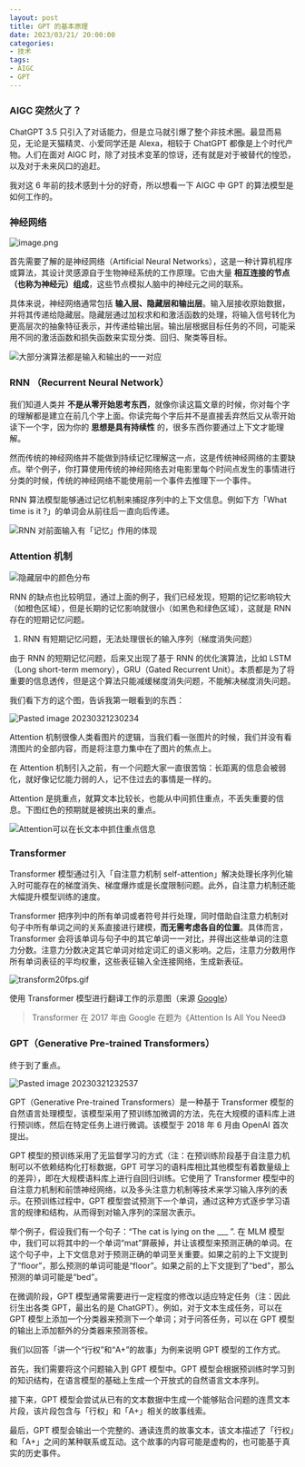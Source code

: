 ```yaml
---
layout: post
title: GPT 的基本原理
date: 2023/03/21/ 20:00:00
categories:
- 技术
tags:
- AIGC
- GPT
---
```


### AIGC 突然火了？

ChatGPT 3.5 只引入了对话能力，但是立马就引爆了整个非技术圈。最显而易见，无论是天猫精灵、小爱同学还是 Alexa，相较于 ChatGPT 都像是上个时代产物。人们在面对 AIGC 时，除了对技术变革的惊讶，还有就是对于被替代的惶恐，以及对于未来风口的追赶。

我对这 6 年前的技术感到十分的好奇，所以想看一下 AIGC 中 GPT 的算法模型是如何工作的。

### 神经网络

![image.png](https://pics.naaln.com/blog/2023-03-22-1676889920410-2e013ca9-2ed6-476f-8e64-a0d3adbcae03.png-basicBlog)

首先需要了解的是神经网络（Artificial Neural Networks），这是一种计算机程序或算法，其设计灵感源自于生物神经系统的工作原理。它由大量 **相互连接的节点（也称为神经元）组成**，这些节点模拟人脑中的神经元之间的联系。

具体来说，神经网络通常包括 **输入层、隐藏层和输出层**。输入层接收原始数据，并将其传递给隐藏层。隐藏层通过加权求和和激活函数的处理，将输入信号转化为更高层次的抽象特征表示，并传递给输出层。输出层根据目标任务的不同，可能采用不同的激活函数和损失函数来实现分类、回归、聚类等目标。

![大部分演算法都是输入和输出的一一对应](https://pics.naaln.com/blog/2023-03-22-46b63-2019-07-04-input-output.png-basicBlog)

### RNN （Recurrent Neural Network）

我们知道人类并 **不是从零开始思考东西**，就像你读这篇文章的时候，你对每个字的理解都是建立在前几个字上面。你读完每个字后并不是直接丢弃然后又从零开始读下一个字，因为你的 **思想是具有持续性** 的，很多东西你要通过上下文才能理解。

然而传统的神经网络并不能做到持续记忆理解这一点，这是传统神经网络的主要缺点。举个例子，你打算使用传统的神经网络去对电影里每个时间点发生的事情进行分类的时候，传统的神经网络不能使用前一个事件去推理下一个事件。

RNN 算法模型能够通过记忆机制来捕捉序列中的上下文信息。例如下方「What time is it ?」的单词会从前往后一直向后传递。

![RNN 对前面输入有「记忆」作用的体现](https://pics.naaln.com/blog/2023-03-22-575e2-2019-07-02-input-5.gif-basicBlog)

### Attention 机制

![隐藏层中的颜色分布](https://pics.naaln.com/blog/2023-03-22-697a8-2019-07-02-010144.jpg-basicBlog)

RNN 的缺点也比较明显，通过上面的例子，我们已经发现，短期的记忆影响较大（如橙色区域），但是长期的记忆影响就很小（如黑色和绿色区域），这就是 RNN 存在的短期记忆问题。
1. RNN 有短期记忆问题，无法处理很长的输入序列（梯度消失问题）

由于 RNN 的短期记忆问题，后来又出现了基于 RNN 的优化演算法，比如 LSTM（Long short-term memory），GRU（Gated Recurrent Unit）。本质都是为了将重要的信息透传，但是这个算法只能减缓梯度消失问题，不能解决梯度消失问题。

我们看下方的这个图，告诉我第一眼看到的东西：

![Pasted image 20230321230234](https://pics.naaln.com/blog/2023-03-22-f13c6a.png-basicBlog)

Attention 机制很像人类看图片的逻辑，当我们看一张图片的时候，我们并没有看清图片的全部内容，而是将注意力集中在了图片的焦点上。

在 Attention 机制引入之前，有一个问题大家一直很苦恼：长距离的信息会被弱化，就好像记忆能力弱的人，记不住过去的事情是一样的。

Attention 是挑重点，就算文本比较长，也能从中间抓住重点，不丢失重要的信息。下图红色的预期就是被挑出来的重点。

![Attention可以在长文本中抓住重点信息](https://pics.naaln.com/blog/2023-03-22-59303-2019-11-06-long.jpg-basicBlog)

### Transformer

Transformer 模型通过引入「自注意力机制 self-attention」解决处理长序列化输入时可能存在的梯度消失、梯度爆炸或是长度限制问题。此外，自注意力机制还能大幅提升模型训练的速度。

Transformer 把序列中的所有单词或者符号并行处理，同时借助自注意力机制对句子中所有单词之间的关系直接进行建模，**而无需考虑各自的位置**。具体而言，Transformer 会将该单词与句子中的其它单词一一对比，并得出这些单词的注意力分数。注意力分数决定其它单词对给定词汇的语义影响。之后，注意力分数用作所有单词表征的平均权重，这些表征输入全连接网络，生成新表征。

![transform20fps.gif](https://pics.naaln.com/blog/2023-03-22-1676895366887-cba7006f-a04b-4dc0-9b3d-6c15c698bbab.gif)

使用 Transformer 模型进行翻译工作的示意图（来源 [Google](https://ai.googleblog.com/2017/08/transformer-novel-neural-network.html)）

> Transformer 在 2017 年由 Google 在题为《Attention Is All You Need》

### GPT（Generative Pre-trained Transformers）

终于到了重点。

![Pasted image 20230321232537](https://pics.naaln.com/blog/2023-03-22-Pasted%20image%2020230321232537.png-basicBlog)

GPT（Generative Pre-trained Transformers）是一种基于 Transformer 模型的自然语言处理模型，该模型采用了预训练加微调的方法，先在大规模的语料库上进行预训练，然后在特定任务上进行微调。该模型于 2018 年 6 月由 OpenAI 首次提出。

GPT 模型的预训练采用了无监督学习的方式（注：在预训练阶段基于自注意力机制可以不依赖结构化打标数据，GPT 可学习的语料库相比其他模型有着数量级上的差异），即在大规模语料库上进行自回归训练。它使用了 Transformer 模型中的自注意力机制和前馈神经网络，以及多头注意力机制等技术来学习输入序列的表示。在预训练过程中，GPT 模型尝试预测下一个单词，通过这种方式逐步学习语言的规律和结构，从而得到对输入序列的深层次表示。

举个例子，假设我们有一个句子：“The cat is lying on the ___ ”. 在 MLM 模型中，我们可以将其中的一个单词“mat”屏蔽掉，并让该模型来预测正确的单词。在这个句子中，上下文信息对于预测正确的单词至关重要。如果之前的上下文提到了“floor”，那么预测的单词可能是“floor”。如果之前的上下文提到了“bed”，那么预测的单词可能是“bed”。

在微调阶段，GPT 模型通常需要进行一定程度的修改以适应特定任务（注：因此衍生出各类 GPT，最出名的是 ChatGPT）。例如，对于文本生成任务，可以在 GPT 模型上添加一个分类器来预测下一个单词；对于问答任务，可以在 GPT 模型的输出上添加额外的分类器来预测答桉。

我们以回答「讲一个“行权”和“A+”的故事」为例来说明 GPT 模型的工作方式。

首先，我们需要将这个问题输入到 GPT 模型中。GPT 模型会根据预训练时学习到的知识结构，在语言模型的基础上生成一个开放式的自然语言文本序列。

接下来，GPT 模型会尝试从已有的文本数据中生成一个能够贴合问题的连贯文本片段，该片段包含与「行权」和「A+」相关的故事线索。

最后，GPT 模型会输出一个完整的、通读连贯的故事文本，该文本描述了「行权」和「A+」之间的某种联系或互动。这个故事的内容可能是虚构的，也可能基于真实的历史事件。
